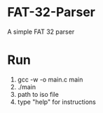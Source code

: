 # FAT-32-Parser
A simple FAT 32 parser

# Run
1. gcc -w -o main.c main
2. ./main
3. path to iso file
4. type "help" for instructions
